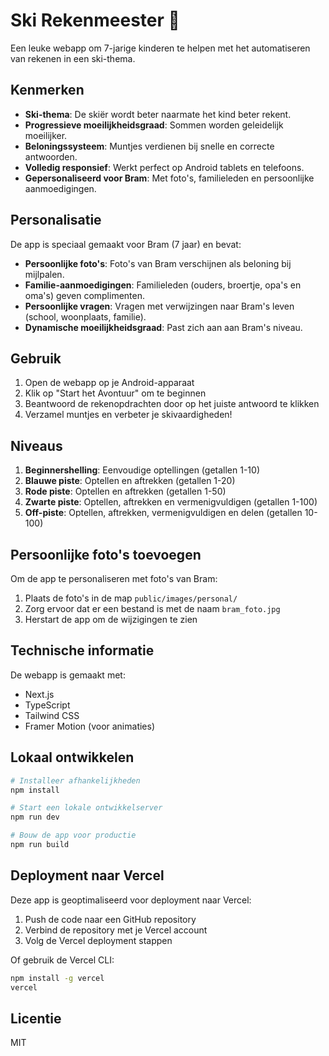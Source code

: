 # Ski Rekenmeester 🎿

Een leuke webapp om 7-jarige kinderen te helpen met het automatiseren van rekenen in een ski-thema.

## Kenmerken

- **Ski-thema**: De skiër wordt beter naarmate het kind beter rekent.
- **Progressieve moeilijkheidsgraad**: Sommen worden geleidelijk moeilijker.
- **Beloningssysteem**: Muntjes verdienen bij snelle en correcte antwoorden.
- **Volledig responsief**: Werkt perfect op Android tablets en telefoons.
- **Gepersonaliseerd voor Bram**: Met foto's, familieleden en persoonlijke aanmoedigingen.

## Personalisatie

De app is speciaal gemaakt voor Bram (7 jaar) en bevat:

- **Persoonlijke foto's**: Foto's van Bram verschijnen als beloning bij mijlpalen.
- **Familie-aanmoedigingen**: Familieleden (ouders, broertje, opa's en oma's) geven complimenten.
- **Persoonlijke vragen**: Vragen met verwijzingen naar Bram's leven (school, woonplaats, familie).
- **Dynamische moeilijkheidsgraad**: Past zich aan aan Bram's niveau.

## Gebruik

1. Open de webapp op je Android-apparaat
2. Klik op "Start het Avontuur" om te beginnen
3. Beantwoord de rekenopdrachten door op het juiste antwoord te klikken
4. Verzamel muntjes en verbeter je skivaardigheden!

## Niveaus

1. **Beginnershelling**: Eenvoudige optellingen (getallen 1-10)
2. **Blauwe piste**: Optellen en aftrekken (getallen 1-20)
3. **Rode piste**: Optellen en aftrekken (getallen 1-50)
4. **Zwarte piste**: Optellen, aftrekken en vermenigvuldigen (getallen 1-100)
5. **Off-piste**: Optellen, aftrekken, vermenigvuldigen en delen (getallen 10-100)

## Persoonlijke foto's toevoegen

Om de app te personaliseren met foto's van Bram:

1. Plaats de foto's in de map `public/images/personal/`
2. Zorg ervoor dat er een bestand is met de naam `bram_foto.jpg`
3. Herstart de app om de wijzigingen te zien

## Technische informatie

De webapp is gemaakt met:
- Next.js
- TypeScript
- Tailwind CSS
- Framer Motion (voor animaties)

## Lokaal ontwikkelen

```bash
# Installeer afhankelijkheden
npm install

# Start een lokale ontwikkelserver
npm run dev

# Bouw de app voor productie
npm run build
```

## Deployment naar Vercel

Deze app is geoptimaliseerd voor deployment naar Vercel:

1. Push de code naar een GitHub repository
2. Verbind de repository met je Vercel account
3. Volg de Vercel deployment stappen

Of gebruik de Vercel CLI:

```bash
npm install -g vercel
vercel
```

## Licentie

MIT 